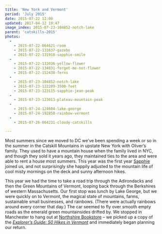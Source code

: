 ```yaml
---
title: 'New York and Vermont'
period: 'July 2015'
date: 2015-07-22 12:00
updated: 2017-04-12 19:47
image_index: 2015-07-23-104852-notch-lake
parent: 'catskills-2015'
photos:
  -
    - 2015-07-22-064621-room
    - 2015-07-22-131637-gazebo
    - 2015-07-22-131918-sapphie-smile
  -
    - 2015-07-22-133036-yellow-flower
    - 2015-07-22-134031-forget-me-not-flower
    - 2015-07-22-152438-ferns
  -
    - 2015-07-23-104852-notch-lake
    - 2015-07-23-122209-3500-feet
    - 2015-07-23-123115-sapphie-jean-peak
  -
    - 2015-07-23-123013-plateau-mountain-peak
  -
    - 2015-07-24-124604-lake-george
    - 2015-07-24-192858-rainbow-vermont
  -
    - 2015-07-26-064231-cloudy-catskills

---
```


Most summers since we moved to DC we’ve been spending a week or so in the summer in the Catskill Mountains in upstate New York with Oliver’s family. They used to have a mountain house when the family lived in NYC, and though they sold it years ago, they maintained ties to the area and were able to rent a house most summers. This year was the first year [Sapphie](https://jeanandoliver.space/sapphie-adoption/) joined us, and not surprisingly she happily adjusted to the mountain life of cool misty mornings on the deck and sunny afternoon hikes.

This year we had the time to take a road trip through the Adirondacks and then the Green Mountains of Vermont, looping back through the Berkshires of western Massachusetts. Our first stop was lunch by Lake George, but we were quickly on to Vermont, the magical state of mountains, farms, sustainable small businesses, and rainbows. (There were actually rainbows around every corner that day.) The car seemed to fly over smooth empty roads as the emerald green mountainsides drifted by. We stopped in Manchester to hang out at [Northshire Bookstore](https://www.northshire.com/) – we picked up a copy of the [<i>Explorer’s Guide: 50 Hikes in Vermont</i>](http://books.wwnorton.com/books/Explorers-Guide-50-Hikes-in-Vermont/) and immediately began planning our return.
